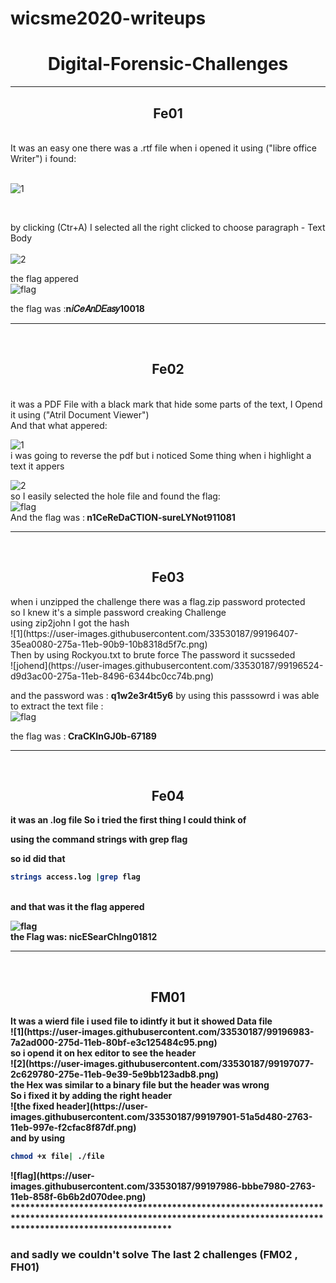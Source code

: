 # wicsme2020-writeups
<h1 align="center">Digital-Forensic-Challenges </h1>   
 
 
*****************************************************************************************************************************************************************
<h2 align ="center ">Fe01</h2>
</br>
It was an easy one there was a .rtf file when i opened it using ("libre office Writer") i found: </br></br>

![1](https://user-images.githubusercontent.com/33530187/99195681-2c11ce80-2755-11eb-9103-01f23bf3878b.png)

</br>

by clicking (Ctr+A) I selected all the right clicked to choose paragraph - Text Body </br>
</br>
![2](https://user-images.githubusercontent.com/33530187/99195858-6039bf00-2756-11eb-9cad-21085cd6eca9.png)

the flag appered</br>
![flag](https://user-images.githubusercontent.com/33530187/99195866-6e87db00-2756-11eb-8217-1e0b8d33ae59.png)

the flag was :<b>n𝑖𝐶𝑒𝐴𝑛𝐷𝐸𝑎𝑠𝑦10018</b>
*****************************************************************************************************************************************************************
</br>
<h2 align="center">Fe02</h2>
</br>
it was a PDF File with a black mark that hide some parts of the text, I Opend it using ("Atril Document Viewer") </br>
And that what appered: </br>

![1](https://user-images.githubusercontent.com/33530187/99196046-d854b480-2757-11eb-9ae6-3b515dd35fd8.png)
</br>
i was going to reverse the pdf but i noticed Some thing when i highlight a text it appers </br>

![2](https://user-images.githubusercontent.com/33530187/99196086-18b43280-2758-11eb-9e4b-730207412d80.png)
</br> 
so I easily selected the hole file and found the flag:</br>
![flag](https://user-images.githubusercontent.com/33530187/99196138-616beb80-2758-11eb-8283-08642fd67fbf.png)
</br>And the flag was :<b> n1CeReDaCTION-sureLYNot911081</b>

*****************************************************************************************************************************************************************
</br>
<h2 align="center">Fe03</h2>
when i unzipped the challenge there was a flag.zip password protected</br>
so I knew it's a simple password creaking Challenge </br>
using zip2john I got the hash  </br>
![1](https://user-images.githubusercontent.com/33530187/99196407-35ea0080-275a-11eb-90b9-10b8318d5f7c.png)
</br>
Then by using Rockyou.txt to brute force The password it sucsseded</br> 
![johend](https://user-images.githubusercontent.com/33530187/99196524-d9d3ac00-275a-11eb-8496-6344bc0cc74b.png)
</br>

and the password was :
<b>q1w2e3r4t5y6</b>
by using this passsowrd i was able to extract the text file :</br>
![flag](https://user-images.githubusercontent.com/33530187/99196624-988fcc00-275b-11eb-9d4b-25effcf52bb9.png)
</br>

the flag was  :<b> CraCKInGJ0b-67189 </br>
*****************************************************************************************************************************************************************
</br>
<h2 align="center">Fe04</h2>

it was an .log file So i tried the first thing I could think of </br>

using the command strings with grep flag </br>

so id did that </br>

```bash
strings access.log |grep flag
```
</br>
and that was it the flag appered  </br>

![flag](https://user-images.githubusercontent.com/33530187/99196830-c1fd2780-275c-11eb-8e9f-bcc4aaa416bf.png)
</br>
the Flag was: <b> nicESearChIng01812</b> 
*****************************************************************************************************************************************************************
</br>
<h2 align="center">FM01</h2>
It was a wierd file i used file to idintfy it but it showed Data file </br>
![1](https://user-images.githubusercontent.com/33530187/99196983-7a2ad000-275d-11eb-80bf-e3c125484c95.png)
</br>
so i opend it on hex editor to see the header </br>
![2](https://user-images.githubusercontent.com/33530187/99197077-2c629780-275e-11eb-9e39-5e9bb123adb8.png)

</br>
the Hex was similar to a binary file but the header was wrong</br>
So i fixed it by adding the right header</br>
![the fixed header](https://user-images.githubusercontent.com/33530187/99197901-51a5d480-2763-11eb-997e-f2cfac8f87df.png)
</br>
and by using 
<b>
 
```bash
chmod +x file| ./file
```
</b>
![flag](https://user-images.githubusercontent.com/33530187/99197986-bbbe7980-2763-11eb-858f-6b6b2d070dee.png)</br>
*****************************************************************************************************************************************************************
</br>
<h3>
and sadly we couldn't solve The last 2 challenges (FM02 , FH01)
</h3>
